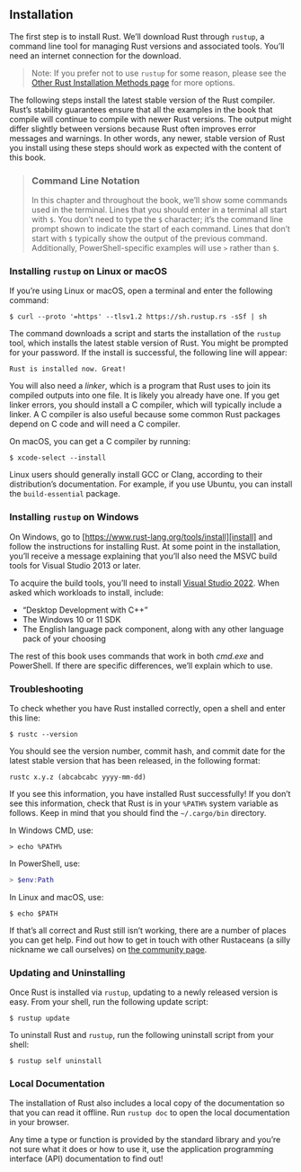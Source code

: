## Installation

The first step is to install Rust. We’ll download Rust through `rustup`, a
command line tool for managing Rust versions and associated tools. You’ll need
an internet connection for the download.

> Note: If you prefer not to use `rustup` for some reason, please see the
> [Other Rust Installation Methods page][otherinstall] for more options.

The following steps install the latest stable version of the Rust compiler.
Rust’s stability guarantees ensure that all the examples in the book that
compile will continue to compile with newer Rust versions. The output might
differ slightly between versions because Rust often improves error messages and
warnings. In other words, any newer, stable version of Rust you install using
these steps should work as expected with the content of this book.

> ### Command Line Notation
>
> In this chapter and throughout the book, we’ll show some commands used in the
> terminal. Lines that you should enter in a terminal all start with `$`. You
> don’t need to type the `$` character; it’s the command line prompt shown to
> indicate the start of each command. Lines that don’t start with `$` typically
> show the output of the previous command. Additionally, PowerShell-specific
> examples will use `>` rather than `$`.

### Installing `rustup` on Linux or macOS

If you’re using Linux or macOS, open a terminal and enter the following command:

```console
$ curl --proto '=https' --tlsv1.2 https://sh.rustup.rs -sSf | sh
```

The command downloads a script and starts the installation of the `rustup`
tool, which installs the latest stable version of Rust. You might be prompted
for your password. If the install is successful, the following line will appear:

```text
Rust is installed now. Great!
```

You will also need a *linker*, which is a program that Rust uses to join its
compiled outputs into one file. It is likely you already have one. If you get
linker errors, you should install a C compiler, which will typically include a
linker. A C compiler is also useful because some common Rust packages depend on
C code and will need a C compiler.

On macOS, you can get a C compiler by running:

```console
$ xcode-select --install
```

Linux users should generally install GCC or Clang, according to their
distribution’s documentation. For example, if you use Ubuntu, you can install
the `build-essential` package.

### Installing `rustup` on Windows

On Windows, go to [https://www.rust-lang.org/tools/install][install] and follow
the instructions for installing Rust. At some point in the installation, you’ll
receive a message explaining that you’ll also need the MSVC build tools for
Visual Studio 2013 or later.

To acquire the build tools, you’ll need to install [Visual Studio
2022][visualstudio]. When asked which workloads to install, include:

* “Desktop Development with C++”
* The Windows 10 or 11 SDK
* The English language pack component, along with any other language pack of
  your choosing

The rest of this book uses commands that work in both *cmd.exe* and PowerShell.
If there are specific differences, we’ll explain which to use.

### Troubleshooting

To check whether you have Rust installed correctly, open a shell and enter this
line:

```console
$ rustc --version
```

You should see the version number, commit hash, and commit date for the latest
stable version that has been released, in the following format:

```text
rustc x.y.z (abcabcabc yyyy-mm-dd)
```

If you see this information, you have installed Rust successfully! If you don’t
see this information, check that Rust is in your `%PATH%` system variable as
follows. Keep in mind that you should find the `~/.cargo/bin` directory.

In Windows CMD, use:

```console
> echo %PATH%
```

In PowerShell, use:

```powershell
> $env:Path
```

In Linux and macOS, use:

```console
$ echo $PATH
```

If that’s all correct and Rust still isn’t working, there are a number of
places you can get help. Find out how to get in touch with other Rustaceans (a
silly nickname we call ourselves) on [the community page][community].

### Updating and Uninstalling

Once Rust is installed via `rustup`, updating to a newly released version is
easy. From your shell, run the following update script:

```console
$ rustup update
```

To uninstall Rust and `rustup`, run the following uninstall script from your
shell:

```console
$ rustup self uninstall
```

### Local Documentation

The installation of Rust also includes a local copy of the documentation so
that you can read it offline. Run `rustup doc` to open the local documentation
in your browser.

Any time a type or function is provided by the standard library and you’re not
sure what it does or how to use it, use the application programming interface
(API) documentation to find out!

[otherinstall]: https://forge.rust-lang.org/infra/other-installation-methods.html
[install]: https://www.rust-lang.org/tools/install
[visualstudio]: https://visualstudio.microsoft.com/downloads/
[community]: https://www.rust-lang.org/community
